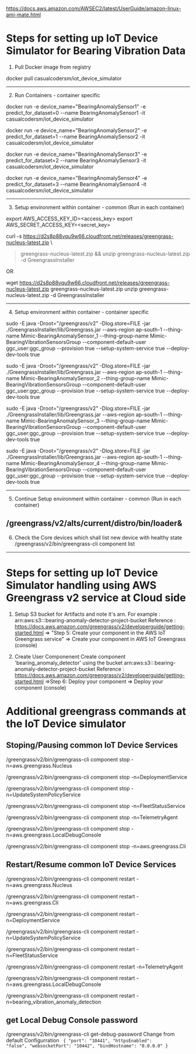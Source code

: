 
https://docs.aws.amazon.com/AWSEC2/latest/UserGuide/amazon-linux-ami-mate.html

# Steps for setting up IoT Device Simulator for Bearing Vibration Data
1. Pull Docker image from registry

docker pull casualcodersm/iot_device_simulator

---------------------------------------------------------------------------------------------------------------------------------
2. Run Containers - container specific

docker run -e device_name="BearingAnomalySensor1" -e predict_for_dataset=0 --name BearingAnomalySensor1 -it casualcodersm/iot_device_simulator

docker run -e device_name="BearingAnomalySensor2" -e predict_for_dataset=1 --name BearingAnomalySensor2 -it casualcodersm/iot_device_simulator

docker run -e device_name="BearingAnomalySensor3" -e predict_for_dataset=2 --name BearingAnomalySensor3 -it casualcodersm/iot_device_simulator

docker run -e device_name="BearingAnomalySensor4" -e predict_for_dataset=3 --name BearingAnomalySensor4 -it casualcodersm/iot_device_simulator

---------------------------------------------------------------------------------------------------------------------------------
3. Setup environment within container - common (Run in each container)

export AWS_ACCESS_KEY_ID=<access_key>
export AWS_SECRET_ACCESS_KEY=<secret_key>

curl -s https://d2s8p88vqu9w66.cloudfront.net/releases/greengrass-nucleus-latest.zip \
> greengrass-nucleus-latest.zip && unzip greengrass-nucleus-latest.zip -d GreengrassInstaller

OR

wget https://d2s8p88vqu9w66.cloudfront.net/releases/greengrass-nucleus-latest.zip greengrass-nucleus-latest.zip 
unzip greengrass-nucleus-latest.zip -d GreengrassInstaller


---------------------------------------------------------------------------------------------------------------------------------
4. Setup environment within container - container specific

sudo -E java -Droot="/greengrass/v2" -Dlog.store=FILE -jar ./GreengrassInstaller/lib/Greengrass.jar --aws-region ap-south-1 --thing-name Mimic-BearingAnomalySensor_1 --thing-group-name Mimic-BearingVibrationSensorsGroup --component-default-user ggc_user:ggc_group --provision true --setup-system-service true --deploy-dev-tools true

sudo -E java -Droot="/greengrass/v2" -Dlog.store=FILE -jar ./GreengrassInstaller/lib/Greengrass.jar --aws-region ap-south-1 --thing-name Mimic-BearingAnomalySensor_2 --thing-group-name Mimic-BearingVibrationSensorsGroup --component-default-user ggc_user:ggc_group --provision true --setup-system-service true --deploy-dev-tools true

sudo -E java -Droot="/greengrass/v2" -Dlog.store=FILE -jar ./GreengrassInstaller/lib/Greengrass.jar --aws-region ap-south-1 --thing-name Mimic-BearingAnomalySensor_3 --thing-group-name Mimic-BearingVibrationSensorsGroup --component-default-user ggc_user:ggc_group --provision true --setup-system-service true --deploy-dev-tools true

sudo -E java -Droot="/greengrass/v2" -Dlog.store=FILE -jar ./GreengrassInstaller/lib/Greengrass.jar --aws-region ap-south-1 --thing-name Mimic-BearingAnomalySensor_4 --thing-group-name Mimic-BearingVibrationSensorsGroup --component-default-user ggc_user:ggc_group --provision true --setup-system-service true --deploy-dev-tools true

---------------------------------------------------------------------------------------------------------------------------------
5. Continue Setup environment within container - common (Run in each container)

/greengrass/v2/alts/current/distro/bin/loader&
---------------------------------------------------------------------------------------------------------------------------------
6. Check the Core devices which shall list new device with healthy state
/greengrass/v2/bin/greengrass-cli component list
---------------------------------------------------------------------------------------------------------------------------------

# Steps for setting up IoT Device Simulator handling using AWS Greengrass v2 service at Cloud side
1. Setup S3 bucket for Artifacts and note it's arn. For example : arn:aws:s3:::bearing-anomaly-detector-project-bucket
Reference : 
https://docs.aws.amazon.com/greengrass/v2/developerguide/getting-started.html 
=> "Step 5: Create your component in the AWS IoT Greengrass service" => Create your component in AWS IoT Greengrass (console)
 

2. Create User Componenent 
Create component 'bearing_anomaly_detector' using the bucket arn:aws:s3:::bearing-anomaly-detector-project-bucket
Reference :
https://docs.aws.amazon.com/greengrass/v2/developerguide/getting-started.html 
=>Step 6: Deploy your component => Deploy your component (console)



# Additional greengrass commands at the IoT Device simulator

## Stoping/Pausing common IoT Device Services
/greengrass/v2/bin/greengrass-cli component stop -n=aws.greengrass.Nucleus

/greengrass/v2/bin/greengrass-cli component stop -n=DeploymentService

/greengrass/v2/bin/greengrass-cli component stop -n=UpdateSystemPolicyService

/greengrass/v2/bin/greengrass-cli component stop -n=FleetStatusService

/greengrass/v2/bin/greengrass-cli component stop -n=TelemetryAgent

/greengrass/v2/bin/greengrass-cli component stop -n=aws.greengrass.LocalDebugConsole

/greengrass/v2/bin/greengrass-cli component stop -n=aws.greengrass.Cli
        
## Restart/Resume common IoT Device Services
/greengrass/v2/bin/greengrass-cli component restart -n=aws.greengrass.Nucleus

/greengrass/v2/bin/greengrass-cli component restart -n=aws.greengrass.Cli

/greengrass/v2/bin/greengrass-cli component restart -n=DeploymentService

/greengrass/v2/bin/greengrass-cli component restart -n=UpdateSystemPolicyService

/greengrass/v2/bin/greengrass-cli component restart -n=FleetStatusService

/greengrass/v2/bin/greengrass-cli component restart -n=TelemetryAgent

/greengrass/v2/bin/greengrass-cli component restart -n=aws.greengrass.LocalDebugConsole

/greengrass/v2/bin/greengrass-cli component restart -n=bearing_vibration_anomaly_detection

## get Local Debug Console password
/greengrass/v2/bin/greengrass-cli get-debug-password
Change from default Configurration 
<code>
{
  "port": "10441",
  "httpsEnabled": "false",
  "websocketPort": "10442",
  "bindHostname": "0.0.0.0"
}
</code>
